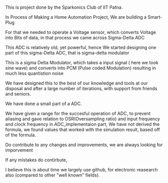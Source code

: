 This is project done by the Sparkonics Club of IIT Patna.

In Process of Making a Home Automation Project, We are building a Smart-Plug

For that we needed to operate a Voltage sensor, which converts Voltage into Bits of data, in that process we came across Sigma-Delta ADC

This ADC is relatively old, yet powerful, hence We started designing one part of this sigma-Delta ADC, that is sigma-delta modulator

This is a sigma Delta Modulator, which takes a input signal ( here we took sine wave) and converts into PCM (Pulse coded Modulation) resulting in much less quantistion noise

We have designed this to the best of our knowledge and tools at our disposal and after a large number of iterations, with support from friends and seniors.

We have done a small part of a ADC.

We have given a range for the succesful operation of ADC, to prevent aliasing and gave relation to OSR(Oversampling ratio) and input frequency and clock frequency in ADC_implementaion part, We have not derived the formula, we found values that worked with the simulation result, based off of the formula.

Do contribute to any changes and improvements, we are always looking for imporvement

If any mistakes do contirbute,

I believe this is about time we largely use github, for electronic reasearch also (compared to other "well known" fields).
